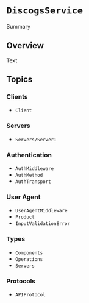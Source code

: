 # ``DiscogsService``

<!--@START_MENU_TOKEN@-->Summary<!--@END_MENU_TOKEN@-->

## Overview

<!--@START_MENU_TOKEN@-->Text<!--@END_MENU_TOKEN@-->

## Topics

### Clients

- ``Client``

### Servers

- ``Servers/Server1``

### Authentication

- ``AuthMiddleware``
- ``AuthMethod``
- ``AuthTransport``

### User Agent

- ``UserAgentMiddleware``
- ``Product``
- ``InputValidationError``

### Types

- ``Components``
- ``Operations``
- ``Servers``

### Protocols

- ``APIProtocol``

